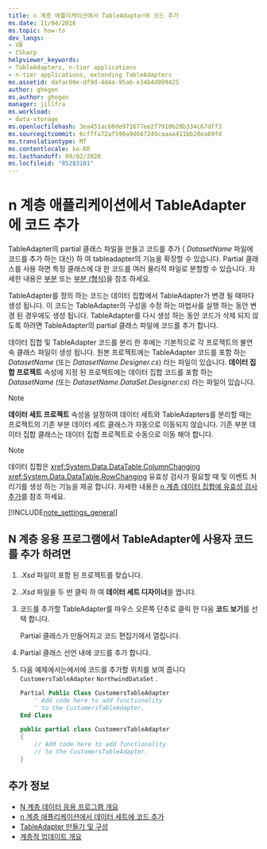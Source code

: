 ```yaml
---
title: n 계층 애플리케이션에서 TableAdapter에 코드 추가
ms.date: 11/04/2016
ms.topic: how-to
dev_langs:
- VB
- CSharp
helpviewer_keywords:
- TableAdapters, n-tier applications
- n-tier applications, extending TableAdapters
ms.assetid: dafac00e-df9d-4d4a-95a6-e34b4d099425
author: ghogen
ms.author: ghogen
manager: jillfra
ms.workload:
- data-storage
ms.openlocfilehash: 3ea451ac60de971677ee2f7910b28b334c67dff3
ms.sourcegitcommit: 6cfffa72af599a9d667249caaaa411bb28ea69fd
ms.translationtype: MT
ms.contentlocale: ko-KR
ms.lasthandoff: 09/02/2020
ms.locfileid: "85283101"
---
```

# <a name="add-code-to-tableadapters-in-n-tier-applications"></a>n 계층 애플리케이션에서 TableAdapter에 코드 추가
TableAdapter의 partial 클래스 파일을 만들고 코드를 추가 ( *DatasetName* 파일에 코드를 추가 하는 대신) 하 여 tableadapter의 기능을 확장할 수 있습니다. Partial 클래스를 사용 하면 특정 클래스에 대 한 코드를 여러 물리적 파일로 분할할 수 있습니다. 자세한 내용은 [부분](/dotnet/visual-basic/language-reference/modifiers/partial) 또는 [부분 (형식)](/dotnet/csharp/language-reference/keywords/partial-type)을 참조 하세요.

TableAdapter를 정의 하는 코드는 데이터 집합에서 TableAdapter가 변경 될 때마다 생성 됩니다. 이 코드는 TableAdapter의 구성을 수정 하는 마법사를 실행 하는 동안 변경 된 경우에도 생성 됩니다. TableAdapter를 다시 생성 하는 동안 코드가 삭제 되지 않도록 하려면 TableAdapter의 partial 클래스 파일에 코드를 추가 합니다.

데이터 집합 및 TableAdapter 코드를 분리 한 후에는 기본적으로 각 프로젝트의 불연속 클래스 파일이 생성 됩니다. 원본 프로젝트에는 TableAdapter 코드를 포함 하는 *DatasetName* (또는 *DatasetName.Designer.cs*) 라는 파일이 있습니다. **데이터 집합 프로젝트** 속성에 지정 된 프로젝트에는 데이터 집합 코드를 포함 하는 *DatasetName* (또는 *DatasetName.DataSet.Designer.cs*) 라는 파일이 있습니다.

> [!NOTE]
> **데이터 세트 프로젝트** 속성을 설정하여 데이터 세트와 TableAdapters를 분리할 때는 프로젝트의 기존 부분 데이터 세트 클래스가 자동으로 이동되지 않습니다. 기존 부분 데이터 집합 클래스는 데이터 집합 프로젝트로 수동으로 이동 해야 합니다.

> [!NOTE]
> 데이터 집합은 <xref:System.Data.DataTable.ColumnChanging> <xref:System.Data.DataTable.RowChanging> 유효성 검사가 필요할 때 및 이벤트 처리기를 생성 하는 기능을 제공 합니다. 자세한 내용은 [n 계층 데이터 집합에 유효성 검사 추가](../data-tools/add-validation-to-an-n-tier-dataset.md)를 참조 하세요.

[!INCLUDE[note_settings_general](../data-tools/includes/note_settings_general_md.md)]

## <a name="to-add-user-code-to-a-tableadapter-in-an-n-tier-application"></a>N 계층 응용 프로그램에서 TableAdapter에 사용자 코드를 추가 하려면

1. *.Xsd* 파일이 포함 된 프로젝트를 찾습니다.

2. *.Xsd* 파일을 두 번 클릭 하 여 **데이터 세트 디자이너**을 엽니다.

3. 코드를 추가할 TableAdapter를 마우스 오른쪽 단추로 클릭 한 다음 **코드 보기**를 선택 합니다.

     Partial 클래스가 만들어지고 코드 편집기에서 열립니다.

4. Partial 클래스 선언 내에 코드를 추가 합니다.

5. 다음 예제에서는에서에 코드를 추가할 위치를 보여 줍니다 `CustomersTableAdapter` `NorthwindDataSet` .

    ```vb
    Partial Public Class CustomersTableAdapter
        ' Add code here to add functionality
        ' to the CustomersTableAdapter.
    End Class
    ```

    ```csharp
    public partial class CustomersTableAdapter
    {
        // Add code here to add functionality
        // to the CustomersTableAdapter.
    }
    ```

## <a name="see-also"></a>추가 정보

- [N 계층 데이터 응용 프로그램 개요](../data-tools/n-tier-data-applications-overview.md)
- [n 계층 애플리케이션에서 데이터 세트에 코드 추가](../data-tools/add-code-to-datasets-in-n-tier-applications.md)
- [TableAdapter 만들기 및 구성](create-and-configure-tableadapters.md)
- [계층적 업데이트 개요](hierarchical-update.md)
